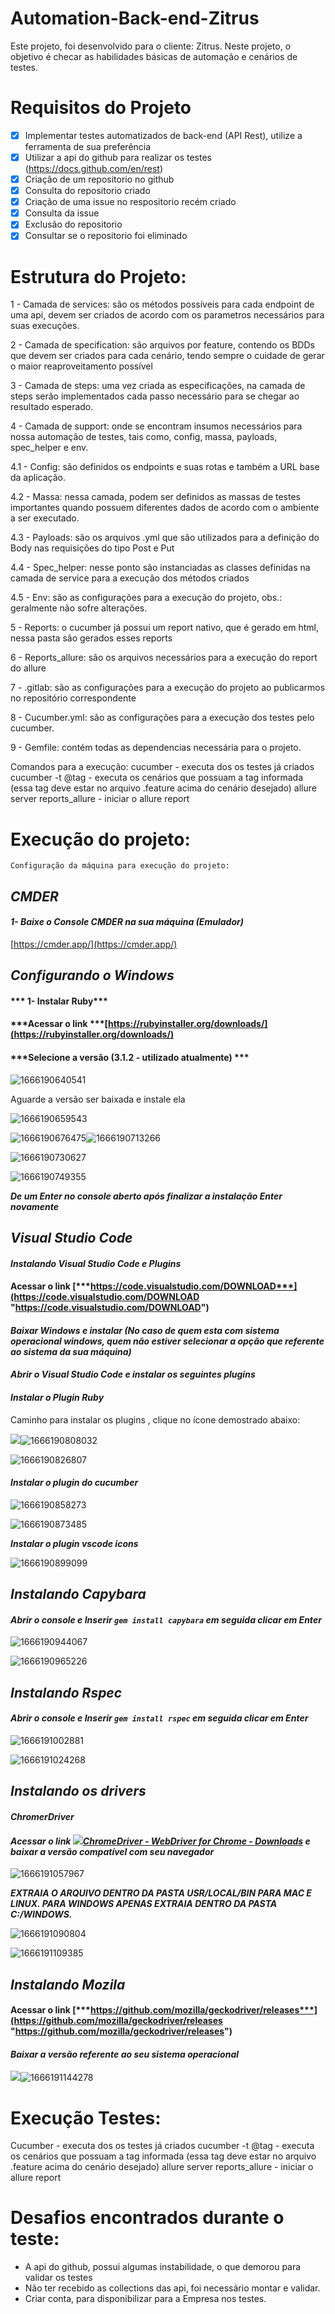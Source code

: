 # Automation-Back-end-Zitrus

  Este projeto, foi desenvolvido para o cliente: Zitrus. 
  Neste projeto, o objetivo é checar as habilidades básicas de automação e cenários de testes.

# Requisitos do Projeto

- [X] Implementar testes automatizados de back-end (API Rest), utilize a ferramenta de sua preferência
- [X] Utilizar a api do github para realizar os testes (https://docs.github.com/en/rest)
- [X] Criação de um repositorio no github
- [X] Consulta do repositorio criado
- [X] Criação de uma issue no respositorio recém criado
- [X] Consulta da issue
- [X] Exclusão do repositorio
- [X] Consultar se o repositorio foi eliminado

# Estrutura do Projeto:

1 - Camada de services: são os métodos possíveis para cada endpoint de uma api, devem ser criados de acordo com os parametros necessários para suas execuções.

2 - Camada de specification: são arquivos por feature, contendo os BDDs que devem ser criados para cada cenário, tendo sempre o cuidade de gerar o maior reaproveitamento possível

3 - Camada de steps: uma vez criada as especificações, na camada de steps serão implementados cada passo necessário para se chegar ao resultado esperado.

4 - Camada de support: onde se encontram insumos necessários para nossa automação de testes, tais como, config, massa, payloads, spec_helper e env.

4.1 - Config: são definidos os endpoints e suas rotas e também a URL base da aplicação.

4.2 - Massa: nessa camada, podem ser definidos as massas de testes importantes quando possuem diferentes dados de acordo com o ambiente a ser executado.

4.3 - Payloads: são os arquivos .yml que são utilizados para a definição do Body nas requisições do tipo Post e Put

4.4 - Spec_helper: nesse ponto são instanciadas as classes definidas na camada de service para a execução dos métodos criados

4.5 - Env: são as configurações para a execução do projeto, obs.: geralmente não sofre alterações.

5 - Reports: o cucumber já possui um report nativo, que é gerado em html, nessa pasta são gerados esses reports

6 - Reports_allure: são os arquivos necessários para a execução do report do allure

7 - .gitlab: são as configurações para a execução do projeto ao publicarmos no repositório correspondente

8 - Cucumber.yml: são as configurações para a execução dos testes pelo cucumber.

9 - Gemfile: contém todas as dependencias necessária para o projeto.

Comandos para a execução: cucumber - executa dos os testes já criados cucumber -t @tag - executa os cenários que possuam a tag informada (essa tag deve estar no arquivo .feature acima do cenário desejado) allure server reports_allure - iniciar o allure report

# Execução do projeto:

    Configuração da máquina para execução do projeto:

## ***CMDER***

#### ***1- Baixe o Console CMDER na sua máquina (Emulador)***

[https://cmder.app/](https://cmder.app/)

## ***Configurando o Windows***

#### *** 1- Instalar Ruby***

#### ***Acessar o link ***[https://rubyinstaller.org/downloads/](https://rubyinstaller.org/downloads/)

#### ***Selecione a versão (3.1.2 - utilizado atualmente) ***

![1666190640541](image/README/1666190640541.png)

Aguarde a versão ser baixada e instale ela

![1666190659543](image/README/1666190659543.png)

![1666190676475](image/README/1666190676475.png)![1666190713266](image/README/1666190713266.png)

![1666190730627](image/README/1666190730627.png)

![1666190749355](image/README/1666190749355.png)

***De um Enter no console aberto após finalizar a instalação Enter novamente***

## ***Visual Studio Code***

#### ***Instalando Visual Studio Code e Plugins***

#### Acessar o link [***https://code.visualstudio.com/DOWNLOAD***](https://code.visualstudio.com/DOWNLOAD "https://code.visualstudio.com/DOWNLOAD")

#### ***Baixar Windows e instalar (No caso de quem esta com sistema operacional windows, quem não estiver selecionar a opção que referente ao sistema da sua máquina)***

#### ***Abrir o Visual Studio Code e instalar os seguintes plugins***

#### ***Instalar o Plugin Ruby***

Caminho para instalar os plugins , clique no ícone demostrado abaixo:

![](blob:https://infracommerce.atlassian.net/cca5e4cb-3b58-486a-949c-4b7c1fcca5ae#media-blob-url=true&id=c956204f-02ed-44ea-9954-3bba80958c9c&collection=contentId-2338833576&contextId=2338833576&mimeType=image%2Fpng&name=image-20211022-235240.png&size=48566&height=367&width=533&alt=)![1666190808032](image/README/1666190808032.png)

![1666190826807](image/README/1666190826807.png)

#### ***Instalar o plugin do cucumber***

![1666190858273](image/README/1666190858273.png)

![1666190873485](image/README/1666190873485.png)

***Instalar o plugin vscode icons***

![1666190899099](image/README/1666190899099.png)

## ***Instalando Capybara***

#### ***Abrir o console e Inserir  ***`gem install capybara`*** em seguida clicar em Enter***

![1666190944067](image/README/1666190944067.png)

![1666190965226](image/README/1666190965226.png)

## ***Instalando Rspec***

#### ***Abrir o console e Inserir  ***`gem install rspec`*** em seguida clicar em Enter***

![1666191002881](image/README/1666191002881.png)

![1666191024268](image/README/1666191024268.png)

## ***Instalando os drivers***

#### ***ChromerDriver***

#### ***Acessar o link ***[![](https://ssl.gstatic.com/atari/images/public/favicon.ico)ChromeDriver - WebDriver for Chrome - Downloads](https://chromedriver.chromium.org/downloads)***  e baixar a versão compatível com seu navegador***

![1666191057967](image/README/1666191057967.png)

***EXTRAIA O ARQUIVO DENTRO DA PASTA USR/LOCAL/BIN PARA MAC E LINUX. PARA WINDOWS APENAS EXTRAIA DENTRO DA PASTA C:/WINDOWS.***

![1666191090804](image/README/1666191090804.png)

![1666191109385](image/README/1666191109385.png)

## ***Instalando Mozila***

#### Acessar o link [***https://github.com/mozilla/geckodriver/releases***](https://github.com/mozilla/geckodriver/releases "https://github.com/mozilla/geckodriver/releases")

#### ***Baixar a versão referente ao seu sistema operacional***

![](blob:https://infracommerce.atlassian.net/00b65c7b-5b56-45ac-94a7-e9ff1eba1953#media-blob-url=true&id=a9c0d1e7-f3db-4786-8583-c0574e07fca1&collection=contentId-2338833576&contextId=2338833576&mimeType=image%2Fpng&name=image-20210622-050939.png&size=67515&width=1353&height=570&alt=)![1666191144278](image/README/1666191144278.png)

# Execução Testes:

 Cucumber - executa dos os testes já criados cucumber -t @tag - executa os cenários que possuam a tag informada (essa tag deve estar no arquivo .feature acima do cenário desejado) allure server reports_allure - iniciar o allure report

# Desafios encontrados durante o teste:

* A api do github, possui algumas instabilidade, o que demorou para validar os testes
* Não ter recebido as collections das api, foi necessário montar e validar.
* Criar conta, para disponibilizar para a Empresa nos testes.
